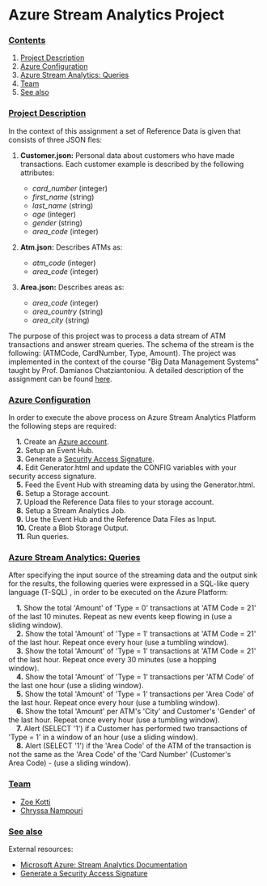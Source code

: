 # Azure Stream Analytics Project

### [**Contents**](#) <a name="cont"></a>
1. [Project Description](#descr)
1. [Azure Configuration](#Inst)
2. [Azure Stream Analytics: Queries](#Run)
3. [Team](#Team)
4. [See also](#ext) 


### [**Project Description**](#) <a name="descr"></a>

In the context of this assignment a set of Reference Data is given that consists of three JSON fles: 

1. **Customer.json:** Personal data about customers who have made transactions. Each customer example is described by the following attributes:
    - *card_number* (integer)
    - *first_name* (string)
    - *last_name* (string)
    - *age*       (integer)
    - *gender*    (string)
    - *area_code* (integer)

2. **Atm.json:** Describes ATMs as:
    - *atm_code* (integer)
    - *area_code* (integer)

3. **Area.json:** Describes areas as:
    - *area_code* (integer)
    - *area_country* (string)
    - *area_city* (string)

The purpose of this project was to process a data stream of ATM transactions and answer stream queries. The schema of the stream is the 
following: (ATMCode, CardNumber, Type, Amount). The project was implemented in the context of the course "Big Data Management Systems" taught by Prof. Damianos Chatziantoniou. A detailed description of the assignment can be found [here](./Proj4_Stream_Analytics.pdf).

### [Azure Configuration](#) <a name="Inst"></a>

In order to execute the above process on Azure Stream Analytics Platform the following steps are required:

&nbsp;&nbsp;&nbsp; **1.** Create an [Azure account](https://azure.microsoft.com/en-us/). \
&nbsp;&nbsp;&nbsp; **2.** Setup an Event Hub. \
&nbsp;&nbsp;&nbsp; **3.** Generate a [Security Access Signature](https://github.com/sandrinodimattia/RedDog/releases). \
&nbsp;&nbsp;&nbsp; **4.** Edit Generator.html and update the CONFIG variables with your security access signature. \
&nbsp;&nbsp;&nbsp;  **5.** Feed the Event Hub with streaming data by using the Generator.html. \
&nbsp;&nbsp;&nbsp;  **6.** Setup a Storage account. \
&nbsp;&nbsp;&nbsp;  **7.** Upload the Reference Data files to your storage account. \
&nbsp;&nbsp;&nbsp;  **8.** Setup a Stream Analytics Job. \
&nbsp;&nbsp;&nbsp;  **9.** Use the Event Hub and the Reference Data Files as Input. \
&nbsp;&nbsp;&nbsp;  **10.** Create a Blob Storage Output. \
&nbsp;&nbsp;&nbsp;  **11.** Run queries. 


### [Azure Stream Analytics: Queries](#) <a name="Run"></a>

After specifying the input source of the streaming data and the output sink for the results, the following queries were expressed in a SQL-like query language (T-SQL) , in order to
be executed on the Azure Platform:

&nbsp;&nbsp;&nbsp; **1.** Show the total 'Amount' of 'Type = 0' transactions at 'ATM Code = 21' of the last 10 minutes. Repeat as new events keep flowing in (use a 
&nbsp;&nbsp;&nbsp;&nbsp;&nbsp;&nbsp;&nbsp; sliding window). <br/> 
&nbsp;&nbsp;&nbsp; **2.** Show the total 'Amount' of 'Type = 1' transactions at 'ATM Code = 21' of the last hour. Repeat once every hour (use a tumbling window). <br/>
&nbsp;&nbsp;&nbsp; **3.** Show the total 'Amount' of 'Type = 1' transactions at 'ATM Code = 21' of the last hour. Repeat once every 30 minutes (use a hopping 
&nbsp;&nbsp;&nbsp;&nbsp;&nbsp;&nbsp;&nbsp;&nbsp;&nbsp; window). <br/>
&nbsp;&nbsp;&nbsp; **4.** Show the total 'Amount' of 'Type = 1' transactions per 'ATM Code' of the last one hour (use a sliding window). <br/>
&nbsp;&nbsp;&nbsp; **5.** Show the total 'Amount' of 'Type = 1' transactions per 'Area Code' of the last hour. Repeat once every hour (use a tumbling window). <br/>
&nbsp;&nbsp;&nbsp; **6.** Show the total 'Amount' per ATM's 'City' and Customer's 'Gender' of the last hour. Repeat once every hour (use a tumbling window). <br/>
&nbsp;&nbsp;&nbsp; **7.** Alert (SELECT '1') if a Customer has performed two transactions of 'Type = 1' in a window of an hour (use a sliding window). <br/>
&nbsp;&nbsp;&nbsp; **8.** Alert (SELECT '1') if the 'Area Code' of the ATM of the transaction is not the same as the 'Area Code' of the 'Card Number' (Customer's 
&nbsp;&nbsp;&nbsp;&nbsp;&nbsp;&nbsp;&nbsp; Area Code) - (use a sliding window). 






### [Team](#) <a name="Team"></a>

- [Zoe Kotti](https://github.com/zkotti)
- [Chryssa Nampouri](https://github.com/ChryssaNab)

### [**See also**](#) <a name="ext"></a>

External resources:

- [Microsoft Azure: Stream Analytics Documentation](https://docs.microsoft.com/en-us/azure/stream-analytics/)
- [Generate a Security Access Signature](https://github.com/sandrinodimattia/RedDog/releases)
